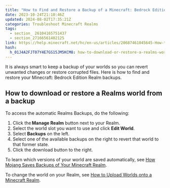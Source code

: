 ```yaml
---
title: "How to Find and Restore a Backup of a Minecraft: Bedrock Edition Realm"
date: 2023-10-24T21:10:46Z
updated: 2024-08-02T17:35:21Z
categories: Troubleshoot Minecraft Realms
tags:
  - section_ 26104165751437
  - section_27166561402125
link: https://help.minecraft.net/hc/en-us/articles/20687461045645-How-to-Find-and-Restore-a-Backup-of-a-Minecraft-Bedrock-Edition-Realm
hash:
  h_01J4A2FJT07Y4E7GS15JM5KCM8: how-to-download-or-restore-a-realms-world-from-a-backup
---
```


It is always smart to keep a backup of your worlds so you can revert unwanted changes or restore corrupted files. Here is how to find and restore your Minecraft: Bedrock Edition Realm backups.

## How to download or restore a Realms world from a backup

To access the automatic Realms Backups, do the following:

1.  Click the **Manage Realm** button next to your Realm.
2.  Select the world slot you want to use and click **Edit World**.
3.  Select **Backups** on the left.
4.  Select one of the available backups on the right to revert that world to that former state.
5.  Click the download button to the right.

To learn which versions of your world are saved automatically, see [How Mojang Saves Backups of Your Minecraft Realm](https://microsoft.sharepoint.com/:w:/t/MinecraftPlayerCare/EeazezKFwwlOmAzI8gOfsREBMnRkTy049nNe0MS3kjj27A?e=EM6uka).

To change the world on your Realm, see [How to Upload Worlds onto a Minecraft Realm](../Manage-Realms-Settings-Worlds/How-to-Upload-Worlds-onto-a-Minecraft-Realm.md).
